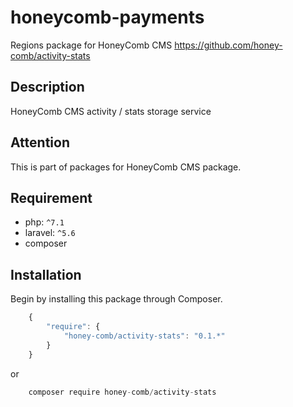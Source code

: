 # honeycomb-payments  
Regions package for HoneyComb CMS
https://github.com/honey-comb/activity-stats

## Description

HoneyComb CMS activity / stats storage service

## Attention

This is part of packages for HoneyComb CMS package.

## Requirement

 - php: `^7.1`
 - laravel: `^5.6`
 - composer
 
 ## Installation

Begin by installing this package through Composer.


```js
	{
	    "require": {
	        "honey-comb/activity-stats": "0.1.*"
	    }
	}
```
or
```js
    composer require honey-comb/activity-stats
```